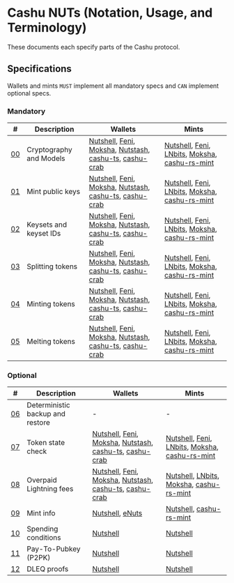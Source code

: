 # Cashu NUTs (Notation, Usage, and Terminology)

These documents each specify parts of the Cashu protocol.

## Specifications
Wallets and mints `MUST` implement all mandatory specs and `CAN` implement optional specs.

### Mandatory
| # | Description | Wallets | Mints |
|--- | --- | --- | --- |
| [00][00] | Cryptography and Models | [Nutshell][py], [Feni][feni], [Moksha][cashume], [Nutstash][ns], [cashu-ts][ts], [cashu-crab][cashu-crab] | [Nutshell][py], [Feni][feni], [LNbits], [Moksha][moksha], [cashu-rs-mint][cashu-rs-mint]
| [01][01] | Mint public keys | [Nutshell][py], [Feni][feni], [Moksha][cashume], [Nutstash][ns], [cashu-ts][ts], [cashu-crab][cashu-crab] | [Nutshell][py], [Feni][feni], [LNbits], [Moksha][moksha], [cashu-rs-mint][cashu-rs-mint]
| [02][02] | Keysets and keyset IDs | [Nutshell][py], [Feni][feni], [Moksha][cashume], [Nutstash][ns], [cashu-ts][ts], [cashu-crab][cashu-crab] | [Nutshell][py], [Feni][feni], [LNbits], [Moksha][moksha], [cashu-rs-mint][cashu-rs-mint]
| [03][03] | Splitting tokens | [Nutshell][py], [Feni][feni], [Moksha][cashume], [Nutstash][ns], [cashu-ts][ts], [cashu-crab][cashu-crab] | [Nutshell][py], [Feni][feni], [LNbits], [Moksha][moksha], [cashu-rs-mint][cashu-rs-mint]
| [04][04] | Minting tokens | [Nutshell][py], [Feni][feni], [Moksha][cashume], [Nutstash][ns], [cashu-ts][ts], [cashu-crab][cashu-crab] | [Nutshell][py], [Feni][feni], [LNbits], [Moksha][moksha], [cashu-rs-mint][cashu-rs-mint]
| [05][05] | Melting tokens | [Nutshell][py], [Feni][feni], [Moksha][cashume], [Nutstash][ns], [cashu-ts][ts], [cashu-crab][cashu-crab] | [Nutshell][py], [Feni][feni], [LNbits], [Moksha][moksha], [cashu-rs-mint][cashu-rs-mint]


### Optional
| # | Description | Wallets | Mints
|--- | --- | --- | --- |
| [06][06] | Deterministic backup and restore | - | -
| [07][07] | Token state check | [Nutshell][py], [Feni][feni], [Moksha][cashume], [Nutstash][ns], [cashu-ts][ts], [cashu-crab][cashu-crab] | [Nutshell][py], [Feni][feni], [LNbits], [Moksha][moksha], [cashu-rs-mint][cashu-rs-mint]
| [08][08] | Overpaid Lightning fees | [Nutshell][py], [Feni][feni], [Moksha][cashume], [Nutstash][ns], [cashu-ts][ts], [cashu-crab][cashu-crab] | [Nutshell][py], [LNbits], [Moksha][moksha], [cashu-rs-mint][cashu-rs-mint]
| [09][09] | Mint info | [Nutshell][py], [eNuts][enuts] | [Nutshell][py], [cashu-rs-mint][cashu-rs-mint]
| [10][10] | Spending conditions | [Nutshell][py] | [Nutshell][py]
| [11][11] | Pay-To-Pubkey (P2PK) | [Nutshell][py] | [Nutshell][py]
| [12][12] | DLEQ proofs | [Nutshell][py] | [Nutshell][py]

[py]: https://github.com/cashubtc/cashu
[feni]: https://github.com/cashubtc/cashu-feni
[lnbits]: https://github.com/lnbits/cashu
[cashume]: https://cashu.me
[ns]: https://nutstash.app/
[ts]: https://github.com/cashubtc/cashu-ts
[enuts]: https://github.com/cashubtc/eNuts
[moksha]: https://github.com/ngutech21/moksha
[cashu-crab]: https://github.com/thesimplekid/cashu-crab
[cashu-rs-mint]: https://github.com/thesimplekid/cashu-rs-mint

[00]: 00.md
[01]: 01.md
[02]: 02.md
[03]: 03.md
[04]: 04.md
[05]: 05.md
[06]: 06.md
[07]: 07.md
[08]: 08.md
[09]: 09.md
[10]: 10.md
[11]: 11.md
[12]: 12.md
